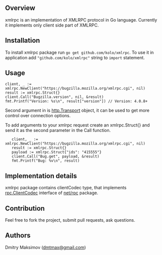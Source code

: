 ## Overview

xmlrpc is an implementation of XMLRPC protocol in Go language. Currently
it implements only client side part of XMLRPC.

## Installation

To install xmlrpc package run `go get github.com/kolo/xmlrpc`. To use
it in application add `"github.com/kolo/xmlrpc"` string to `import`
statement.

## Usage

    client, _ := xmlrpc.NewClient("https://bugzilla.mozilla.org/xmlrpc.cgi", nil)
    result := xmlrpc.Struct{}
    client.Call("Bugzilla.version", nil, &result)
    fmt.Printf("Version: %s\n", result["version"]) // Version: 4.0.8+


Second argument in is [http.Transport](http://golang.org/pkg/net/http/#Transport)
object, it can be used to get more control over connection options.

To add arguments to your xmlrpc request create an xmlrpc.Struct{} and send it as the second parameter in the Call function.

```
   client, _ := xmlrpc.NewClient("https://bugzilla.mozilla.org/xmlrpc.cgi", nil)
   result := xmlrpc.Struct{}
   payload := xmlrpc.Struct{"ids": "415555"}
   client.Call("Bug.get", payload, &result)
   fmt.Printf("Bug: %v\n", result)
```
## Implementation details

xmlrpc package contains clientCodec type, that implements [rpc.ClientCodec](http://golang.org/pkg/net/rpc/#ClientCodec)
interface of [net/rpc](http://golang.org/pkg/net/rpc) package.

## Contribution

Feel free to fork the project, submit pull requests, ask questions.

## Authors

Dmitry Maksimov (dmtmax@gmail.com)
